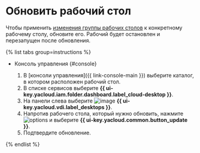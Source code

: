 # Обновить рабочий стол

Чтобы применить [изменения группы рабочих столов](../desktop-groups/update.md) к конкретному рабочему столу, обновите его. Рабочий будет остановлен и перезапущен после обновления.

{% list tabs group=instructions %}

- Консоль управления {#console}

  1. В [консоли управления]({{ link-console-main }}) выберите каталог, в котором расположен рабочий стол.
  1. В списке сервисов выберите **{{ ui-key.yacloud.iam.folder.dashboard.label_cloud-desktop }}**.
  1. На панели слева выберите ![image](../../../_assets/console-icons/display.svg) **{{ ui-key.yacloud.vdi.label_desktops }}**.
  1. Напротив рабочего стола, который нужно обновить, нажмите ![options](../../../_assets/console-icons/ellipsis.svg) и выберите **{{ ui-key.yacloud.common.button_update }}**.
  1. Подтвердите обновление.

{% endlist %}

